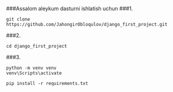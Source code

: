 ###Assalom aleykum dasturni ishlatish uchun 
###1.
```
git clone https://github.com/JahongirObloqulov/django_first_project.git
```
###2.
```
cd django_first_project
```
###3.
```
python -m venv venv
venv\Scripts\activate
```

```
pip install -r requirements.txt
```
